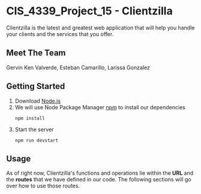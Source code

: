 # CIS_4339_Project_15 - Clientzilla
Clientzilla is the latest and greatest web application that will help you handle
your clients and the services that you offer.

## Meet The Team
Gervin Ken Valverde, Esteban Camarillo, Larissa Gonzalez

## Getting Started
1. Download [Node.js](https://nodejs.org/en/download/) 
2. We will use Node Package Manager [npm](https://docs.npmjs.com/downloading-and-installing-node-js-and-npm) to install our dependencies
    ```
    npm install
    ```
3. Start the server
    ```
    npm run devstart
    ```

## Usage
As of right now, Clientzilla's functions and operations lie within the **URL** and the **routes** that we have defined in our code. The following sections will go over how to use those routes.


